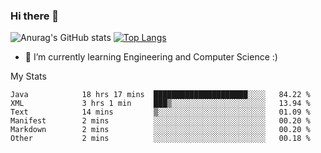 ### Hi there 👋

![Anurag's GitHub stats](https://github-readme-stats.vercel.app/api?username=MatteoIorio11&show_icons=true&theme=dark) 
[![Top Langs](https://github-readme-stats.vercel.app/api/top-langs/?username=MatteoIorio11&theme=dark)](https://github.com/MatteoIorio11/github-readme-stats)

- 🌱 I’m currently learning Engineering and Computer Science :)

<!--
**MatteoIorio11/MatteoIorio11** is a ✨ _special_ ✨ repository because its `README.md` (this file) appears on your GitHub profile.

Here are some ideas to get you started:

- 🔭 I’m currently working on ...
- 🌱 I’m currently learning ...
- 👯 I’m looking to collaborate on ...
- 🤔 I’m looking for help with ...
- 💬 Ask me about ...
- 📫 How to reach me: ...
- 😄 Pronouns: ...
- ⚡ Fun fact: ...
-->
My Stats
<!--START_SECTION:waka-->

```text
Java            18 hrs 17 mins  █████████████████████░░░░   84.22 %
XML             3 hrs 1 min     ███▒░░░░░░░░░░░░░░░░░░░░░   13.94 %
Text            14 mins         ▒░░░░░░░░░░░░░░░░░░░░░░░░   01.09 %
Manifest        2 mins          ░░░░░░░░░░░░░░░░░░░░░░░░░   00.20 %
Markdown        2 mins          ░░░░░░░░░░░░░░░░░░░░░░░░░   00.20 %
Other           2 mins          ░░░░░░░░░░░░░░░░░░░░░░░░░   00.18 %
```

<!--END_SECTION:waka-->
